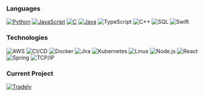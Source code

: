 ### Languages

[![Python](https://img.shields.io/badge/-Python-333?style=for-the-badge&logo=python)](https://github.com/adamalston?tab=repositories&q=&type=&language=python)
[![JavaScript](https://img.shields.io/badge/-JavaScript-333?style=for-the-badge&logo=JavaScript&logoColor=ddc508)](https://github.com/adamalston?tab=repositories&q=&type=&language=javascript)
[![C](https://img.shields.io/badge/-C-333?style=for-the-badge&logo=C)](https://github.com/adamalston?tab=repositories&q=&type=&language=c)
[![Java](https://img.shields.io/badge/-Java-333?style=for-the-badge&logo=Java&logoColor=007396)](https://github.com/adamalston?tab=repositories&q=&type=&language=java)
![TypeScript](https://img.shields.io/badge/-TypeScript-333?style=for-the-badge&logo=TypeScript&logoColor=007ACC)
![C++](https://img.shields.io/badge/-C++-333?style=for-the-badge&logo=c%2b%2b&logoColor=00599C)
![SQL](https://img.shields.io/badge/-SQL-333?style=for-the-badge&logo=MySQL&logoColor=4479A1)
![Swift](https://img.shields.io/badge/-Swift-333?style=for-the-badge&logo=Swift)

### Technologies

![AWS](https://img.shields.io/badge/-AWS-333?style=for-the-badge&logo=Amazon-AWS&logoColor=FF9900)
![CI/CD](https://img.shields.io/badge/-CI%2FCD-333?style=for-the-badge&logo=CircleCI&logoColor=888)
![Docker](https://img.shields.io/badge/-Docker-333?style=for-the-badge&logo=Docker)
![Jira](https://img.shields.io/badge/-Jira-333?style=for-the-badge&logo=Jira-Software&logoColor=0052CC)
![Kubernetes](https://img.shields.io/badge/-Kubernetes-333?style=for-the-badge&logo=Kubernetes)
![Linux](https://img.shields.io/badge/-Linux-333?style=for-the-badge&logo=Linux&logoColor=FCC624)
![Node.js](https://img.shields.io/badge/-Node.js-333?style=for-the-badge&logo=node.js)
![React](https://img.shields.io/badge/-React-333?style=for-the-badge&logo=React)
![Spring](https://img.shields.io/badge/-Spring-333?style=for-the-badge&logo=Spring)
![TCP/IP](https://img.shields.io/badge/-TCP%2FIP-333?style=for-the-badge&logo=Cisco)

### Current Project

[![Tradely](https://img.shields.io/badge/-🧬%20Tradely-333?style=for-the-badge)](https://github.com/Tradely)
